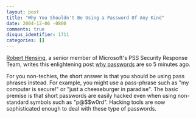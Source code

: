 ```yaml
---
layout: post
title: "Why You Shouldn't Be Using a Password Of Any Kind"
date: 2004-12-06 -0800
comments: true
disqus_identifier: 1711
categories: []
---
```

[Robert Hensing](http://weblogs.asp.net/robert_hensing/), a senior
member of Microsoft's PSS Security Response Team, writes this
enlightening post [why
passwords](http://weblogs.asp.net/robert_hensing/archive/2004/07/28/199610.aspx)
are so 5 minutes ago.

For you non-techies, the short answer is that you should be using pass
phrases instead. For example, you might use a pass-phrase such as "my
computer is secure!" or "just a cheeseburger in paradise". The basic
premise is that short passwords are easily hacked even when using
non-standard symbols such as "p@\$\$w0rd". Hacking tools are now
sophisticated enough to deal with these type of passwords.

